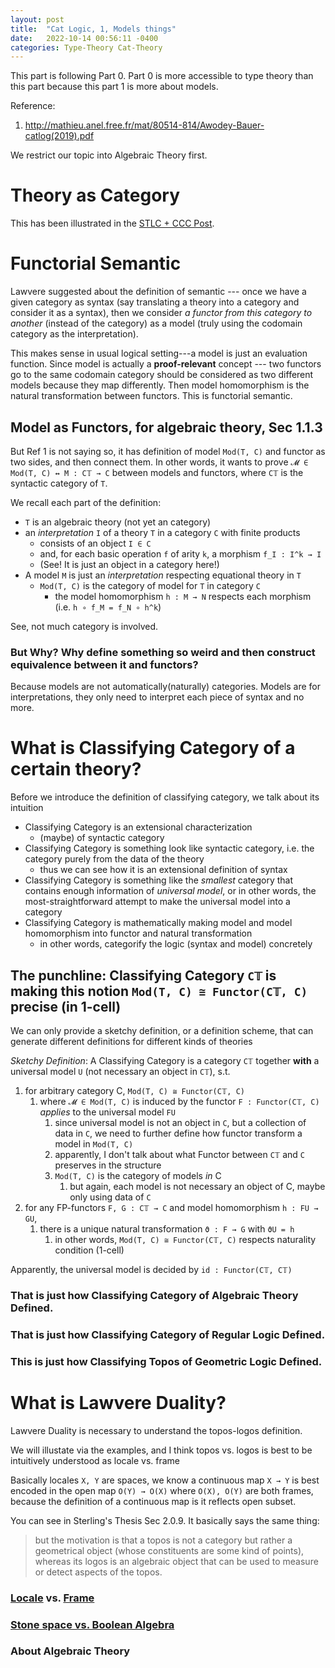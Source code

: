 ```yaml
---
layout: post
title:  "Cat Logic, 1, Models things"
date:   2022-10-14 00:56:11 -0400
categories: Type-Theory Cat-Theory
---
```

This part is following Part 0. Part 0 is more accessible to type theory than this part because this part 1 is more about models.

Reference:
1. http://mathieu.anel.free.fr/mat/80514-814/Awodey-Bauer-catlog(2019).pdf

We restrict our topic into Algebraic Theory first.


# Theory as Category
This has been illustrated in the [STLC + CCC Post](./2022-06-03-STLCCCC.md).




# Functorial Semantic

Lawvere suggested about the definition of semantic --- once we have a given category as syntax (say translating a theory into a category and consider it as a syntax), then we consider *a functor from this category to another* (instead of the category) as a model (truly using the codomain category as the interpretation). 

This makes sense in usual logical setting---a model is just an evaluation function. Since model is actually a **proof-relevant** concept --- two functors go to the same codomain category should be considered as two different models because they map differently. Then model homomorphism is the natural transformation between functors. This is functorial semantic.

## Model as Functors, for algebraic theory, Sec 1.1.3
But Ref 1 is not saying so, it has definition of model `Mod(T, C)` and functor as two sides, and then connect them. In other words, it wants to prove `𝓜 ∈ Mod(T, C) ↔ M : C𝕋 → C` between models and functors, where `C𝕋` is the syntactic category of `T`.

We recall each part of the definition:
* `T` is an algebraic theory (not yet an category)
* an *interpretation* `I` of a theory `T` in a category `C` with finite products
  *  consists of an object `I ∈ C` 
  *  and, for each basic operation `f` of arity `k`, a morphism `f_I : I^k → I`
  *  (See! It is just an object in a category here!)
* A model `M` is just an *interpretation* respecting equational theory in `T` 
  * `Mod(T, C)` is the category of model for `T` in category `C`
    * the model homomorphism `h : M → N` respects each morphism (i.e. `h ∘ f_M = f_N ∘ h^k`)

See, not much category is involved.
### But Why? Why define something so weird and then construct equivalence between it and functors?

Because models are not automatically(naturally) categories. Models are for interpretations, they only need to interpret each piece of syntax and no more.

# What is Classifying Category of a certain theory?
Before we introduce the definition of classifying category, we talk about its intuition


* Classifying Category is an extensional characterization 
  * (maybe) of syntactic category
* Classifying Category is something look like syntactic category, i.e. the category purely from the data of the theory
  * thus we can see how it is an extensional definition of syntax
* Classifying Category is something like the *smallest* category that contains enough information of *universal model*, or in other words, the most-straightforward attempt to make the universal model into a category
* Classifying Category is mathematically making model and model homomorphism into functor and natural transformation
  * in other words, categorify the logic (syntax and model) concretely 

## The punchline: Classifying Category `C𝕋` is making this notion `Mod(T, C) ≅ Functor(C𝕋, C)` precise (in 1-cell)

We can only provide a sketchy definition, or a definition scheme, that can generate different definitions for different kinds of theories

*Sketchy Definition*: A Classifying Category is a category `C𝕋` together **with** a universal model `U` (not necessary an object in `C𝕋`), s.t. 
1. for arbitrary category C,  `Mod(T, C) ≅ Functor(C𝕋, C)`
   1. where `𝓜 ∈ Mod(T, C)` is induced by the functor `F : Functor(C𝕋, C)` *applies* to the universal model `FU`
      1. since universal model is not an object in `C`, but a collection of data in `C`, we need to further define how functor transform a model in `Mod(T, C)` 
      2. apparently, I don't talk about what Functor between `C𝕋` and `C` preserves in the structure
      3. `Mod(T, C)` is the category of models *in* C 
         1. but again, each model is not necessary an object of C, maybe only using data of `C`
2. for any FP-functors `F, G : C𝕋 → C` and model homomorphism `h : FU → GU`, 
   1. there is a unique natural transformation `ϑ : F → G` with `ϑU = h`
      1. in other words, `Mod(T, C) ≅ Functor(C𝕋, C)` respects naturality condition (1-cell)

Apparently, the universal model is decided by `id : Functor(C𝕋, C𝕋)`

### That is just how Classifying Category of Algebraic Theory Defined.


### That is just how Classifying Category of Regular Logic Defined.

### This is just how Classifying Topos of Geometric Logic Defined.

# What is Lawvere Duality?
Lawvere Duality is necessary to understand the topos-logos definition.

We will illustate via the examples, and I think topos vs. logos is best to be intuitively understood as locale vs. frame

Basically locales  `X, Y` are spaces, we know a continuous map `X → Y` is best encoded in the open map `O(Y) → O(X)` where `O(X), O(Y)` are both frames, because the definition of a continuous map is it reflects open subset.


You can see in Sterling's Thesis Sec 2.0.9. It basically says the same thing:
> but the motivation is that a topos is not a category but rather a geometrical
object (whose constituents are some kind of points), whereas its logos is an algebraic
object that can be used to measure or detect aspects of the topos.

### [Locale](https://ncatlab.org/nlab/show/locale) vs. [Frame](https://ncatlab.org/nlab/show/Stone+duality#locales_and_frames)




### [Stone space vs. Boolean Algebra](https://ncatlab.org/nlab/show/Stone+duality#StoneSpacesAndBooleanAlgebras)
###  About Algebraic Theory